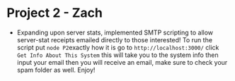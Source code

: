 # Project 2 - Zach
- Expanding upon server stats, implemented SMTP scripting to allow server-stat receipts emailed directly to those interested!
To run the script put `node P2`exactly how it is
go to `http://localhost:3000/`
click `Get Info About This System` this will take you to the system info 
then input your email
then you will receive an email, make sure to check your spam folder as well.
Enjoy!
